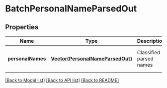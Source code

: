 # BatchPersonalNameParsedOut


## Properties
Name | Type | Description | Notes
------------ | ------------- | ------------- | -------------
**personalNames** | [**Vector{PersonalNameParsedOut}**](PersonalNameParsedOut.md) | Classified parsed names | [optional] [default to nothing]


[[Back to Model list]](../README.md#models) [[Back to API list]](../README.md#api-endpoints) [[Back to README]](../README.md)


